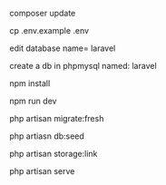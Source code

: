 composer update

cp .env.example .env

edit database name= laravel

create a db in phpmysql named: laravel

npm install

npm run dev

php artisan migrate:fresh

php artiasn db:seed

php artisan storage:link

php artisan serve
